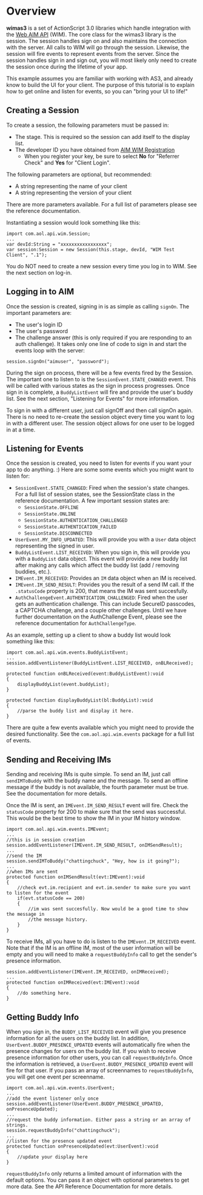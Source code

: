 # Overview #

**wimas3** is a set of ActionScript 3.0 libraries which handle integration with the [Web AIM API](http://developer.aim.com/ref_api) (WIM). The core class for the wimas3 library is the session. The session handles sign on and also maintains the connection with the server. All calls to WIM will go through the session. Likewise, the session will fire events to represent events from the server. Since the session handles sign in and sign out, you will most likely only need to create the session once during the lifetime of your app.

This example assumes you are familiar with working with AS3, and already know to build the UI for your client. The purpose of this tutorial is to explain how to get online and listen for events, so you can "bring your UI to life!"

## Creating a Session ##

To create a session, the following parameters must be passed in:
  * The stage. This is required so the session can add itself to the display list.
  * The developer ID you have obtained from [AIM WIM Registration](http://developer.aim.com/wimReg.jsp)
    * When you register your key, be sure to select **No** for "Referrer Check" and **Yes** for "Client Login".

The following parameters are optional, but recommended:
  * A string representing the name of your client
  * A string representing the version of your client

There are more parameters available. For a full list of parameters please see the reference documentation.

Instantiating a session would look something like this:
```
import com.aol.api.wim.Session;
...
var devId:String = "xxxxxxxxxxxxxxxxx";
var session:Session = new Session(this.stage, devId, "WIM Test Client", ".1");
```

You do NOT need to create a new session every time you log in to WIM. See the next section on log-in.

## Logging in to AIM ##

Once the session is created, signing in is as simple as calling `signOn`. The important parameters are:
  * The user's login ID
  * The user's password
  * The challenge answer (this is only required if you are responding to an auth challenge).
It takes only one line of code to sign in and start the events loop with the server:
```
session.signOn("aimuser", "password");
```
During the sign on process, there will be a few events fired by the Session. The important one to listen to is the `SessionEvent.STATE_CHANGED` event. This will be called with various states as the sign in process progresses. Once sign in is complete, a `BuddyListEvent` will fire and provide the user's buddy list. See the next section, "Listening for Events" for more information.

To sign in with a different user, just call signOff and then call signOn again. There is no need to re-create the session object every time you want to log in with a different user. The session object allows for one user to be logged in at a time.

## Listening for Events ##

Once the session is created, you need to listen for events if you want your app to do anything. :) Here are some some events which you might want to listen for:
  * `SessionEvent.STATE_CHANGED`: Fired when the session's state changes. For a full list of session states, see the SessionState class in the reference documentation. A few important session states are:
    * `SessionState.OFFLINE`
    * `SessionState.ONLINE`
    * `SessionState.AUTHENTICATION_CHALLENGED`
    * `SessionState.AUTHENTICATION_FAILED`
    * `SessionState.DISCONNECTED`
  * `UserEvent.MY_INFO_UPDATED`: This will provide you with a `User` data object representing the signed in user.
  * `BuddyListEvent.LIST_RECEIVED`: When you sign in, this will provide you with a `BuddyList` data object. This event will provide a new buddy list after making any calls which affect the buddy list (add / removing buddies, etc.).
  * `IMEvent.IM_RECEIVED`: Provides an `IM` data object when an IM is received.
  * `IMEvent.IM_SEND_RESULT`: Provides you the result of a send IM call. If the `.statusCode` property is 200, that means the IM was sent succesfully.
  * `AuthChallengeEvent.AUTHENTICATION_CHALLENGED`: Fired when the user gets an authentication challenge. This can include SecureID passcodes, a CAPTCHA challenge, and a couple other challenges. Until we have further documentation on the AuthChallenge Event, please see the reference documentation for `AuthChallengeType`.

As an example, setting up a client to show a buddy list would look something like this:

```
import com.aol.api.wim.events.BuddyListEvent;
...
session.addEventListener(BuddyListEvent.LIST_RECEIVED, onBLReceived);

protected function onBLReceived(event:BuddyListEvent):void
{
    displayBuddyList(event.buddyList);
}

protected function displayBuddyList(bl:BuddyList):void
{
    //parse the buddy list and display it here.
}
```

There are quite a few events available which you might need to provide the desired functionality. See the `com.aol.api.wim.events` package for a full list of events.

## Sending and Receiving IMs ##

Sending and receiving IMs is quite simple. To send an IM, just call `sendIMToBuddy` with the buddy name and the message. To send an offline message if the buddy is not available, the fourth parameter must be true. See the documentation for more details.

Once the IM is sent, an `IMEvent.IM_SEND_RESULT` event will fire. Check the `statusCode` property for 200 to make sure that the send was successful. This would be the best time to show the IM in your IM history window.

```
import com.aol.api.wim.events.IMEvent;
...
//this is in session creation
session.addEventListener(IMEvent.IM_SEND_RESULT, onIMSendResult);
...
//send the IM
session.sendIMToBuddy("chattingchuck", "Hey, how is it going?");
...
//when IMs are sent
protected function onIMSendResult(evt:IMEvent):void
{
    //check evt.im.recipient and evt.im.sender to make sure you want to listen for the event
    if(evt.statusCode == 200)
    {
        //im was sent succesfully. Now would be a good time to show the message in 
        //the message history.
    }
}
```

To receive IMs, all you have to do is listen to the `IMEvent.IM_RECEIVED` event. Note that if the IM is an offline IM, most of the user information will be empty and you will need to make a `requestBuddyInfo` call to get the sender's presence information.
```
session.addEventListener(IMEvent.IM_RECEIVED, onIMReceived);
...
protected function onIMReceived(evt:IMEvent):void
{
    //do something here.
}
```

## Getting Buddy Info ##

When you sign in, the `BUDDY_LIST_RECEIVED` event will give you presence information for all the users on the buddy list. In addition, `UserEvent.BUDDY_PRESENCE_UPDATED` events will automatically fire when the presence changes for users on the buddy list. If you wish to receive presence information for other users, you can call `requestBuddyInfo`. Once the information is retrieved, a `UserEvent.BUDDY_PRESENCE_UPDATED` event will fire for that user. If you pass an array of screennames to `requestBuddyInfo`, you will get one event per screenname.

```
import com.aol.api.wim.events.UserEvent;
...
//add the event listener only once 
session.addEventListener(UserEvent.BUDDY_PRESENCE_UPDATED, onPresenceUpdated);
...
//request the buddy information. Either pass a string or an array of strings.
session.requestBuddyInfo("chattingchuck");
...
//listen for the presence updated event
protected function onPresenceUpdated(evt:UserEvent):void 
{
    //update your display here
}
```

`requestBuddyInfo` only returns a limited amount of information with the default options. You can pass it an object with optional parameters to get more data. See the API Reference Documentation for more details.